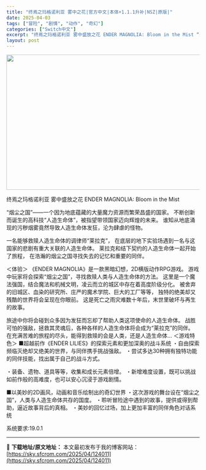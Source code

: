 ```yaml
---
title: "终焉之玛格诺利亚 雾中之花|官方中文|本体+1.1.1升补|NSZ|原版|"
date: 2025-04-03
tags: ["冒险", "剧情", "动作", "奇幻"]
categories: ["Switch中文"]
excerpt: "终焉之玛格诺利亚 雾中盛放之花 ENDER MAGNOLIA: Bloom in the Mist “烟尘之国”——一个因为地底蕴藏的大量魔力资源而繁荣昌盛的国家。 不断创新而诞生的高科技“人造生命体”，被指望带领国家迈向辉煌的未来。 谁知从地底涌现的污秽烟雾竟然导致人造生命体发狂，沦为肆虐的怪物。&hellip;"
layout: post
---
```


<img class="aligncenter size-full wp-image-123979" src="https://sky.sfcrom.com/wp-content/uploads/2025/04/2025040306294188.webp" alt="" width="616" height="353" />

终焉之玛格诺利亚 雾中盛放之花 ENDER MAGNOLIA: Bloom in the Mist

“烟尘之国”——一个因为地底蕴藏的大量魔力资源而繁荣昌盛的国家。
不断创新而诞生的高科技“人造生命体”，被指望带领国家迈向辉煌的未来。
谁知从地底涌现的污秽烟雾竟然导致人造生命体发狂，沦为肆虐的怪物。

一名能够救赎人造生命体的调律师“莱拉克”，
在底层的地下实验场遇到一名与这国家的悲剧有重大关联的人造生命体。
莱拉克和结下契约的人造生命体一起开始了旅程，
在浩瀚的烟尘之国寻找失去的记忆和重要的同伴。

＜体验＞
《ENDER MAGNOLIA》是一款黑暗幻想，2D横版动作RPG游戏。
游戏中玩家将会探索“烟尘之国”，寻找救赎人类与人造生命体的方法。
这里是一个魔法强国，结合魔法和机械文明，凌云而立的城区中存在着高度阶级分化。
被舍弃的旧城区、血染的研究所、庄严的魔术学院、巨大的工厂等等，
独特的绝美却又残酷的世界将会呈现在你眼前。
这是死亡之雨灾难数十年后，末世里破坏与再生的故事。

旅途中你将会碰到众多因为发狂而忘却了帮助人类这项使命的人造生命体。
战胜可怕的强敌，拯救其灵魂后，各种各样的人造生命体将会成为“莱拉克”的同伴。
在充满苦难的旅程的尽头，能得到救赎的会是人类，还是人造生命体…
＜游戏特色＞
■超越前作《ENDER LILIES》的探索元素和更加深奥的战斗系统
・自由探索频临灭绝却又绝美的世界，与同伴携手挑战强敌。
・尝试多达30种拥有独特功能的同伴技能，找出属于自己的战斗方式。

・装备、遗物、道具等等，收集和成长元素倍增。
・新增难度设置，既可以挑战如前作般的高难度，也可以安心沉浸于游戏剧情。

■以美妙的2D画风，动画和音乐绘制出的奇幻世界
・这次游戏的舞台设在“烟尘之国”，人类与人造生命体共存的国度。
・聆听冒险途中遇到的故事，提供或得到帮助，逼近故事背后的真相。
・美妙的回忆过场，加上更加丰富的同伴角色对话系统

系统要求:19.0.1

---
📖 **下载地址/原文地址：** 本文最初发布于我的博客网站：[https://sky.sfcrom.com/2025/04/124011](https://sky.sfcrom.com/2025/04/124011)
